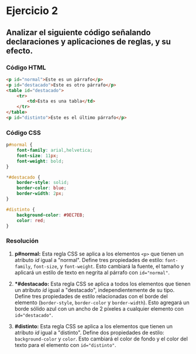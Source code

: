 # Ejercicio 2

## Analizar el siguiente código señalando declaraciones y aplicaciones de reglas, y su efecto.

### Código HTML

```html
<p id="normal">Este es un párrafo</p>
<p id="destacado">Este es otro párrafo</p>
<table id="destacado">
    <tr>
        <td>Esta es una tabla</td>
    </tr>
</table>
<p id="distinto">Este es el último párrafo</p>
```

### Código CSS

```css
p#normal {
    font-family: arial,helvetica;
    font-size: 11px;
    font-weight: bold;
}

*#destacado {
    border-style: solid;
    border-color: blue;
    border-width: 2px;
}

#distinto {
    background-color: #9EC7EB;
    color: red;
}
```

### Resolución

1. **p#normal:** Esta regla CSS se aplica a los elementos `<p>` que tienen un atributo *id* igual a "normal". Define tres propiedades de estilo: `font-family`, `font-size`, y `font-weight`. Esto cambiará la fuente, el tamaño y aplicará un estilo de texto en negrita al párrafo con `id="normal"`.

2. **\*#destacado:** Esta regla CSS se aplica a todos los elementos que tienen un atributo *id* igual a "destacado", independientemente de su tipo. Define tres propiedades de estilo relacionadas con el borde del elemento (`border-style`, `border-color` y `border-width`). Esto agregará un borde sólido azul con un ancho de 2 píxeles a cualquier elemento con `id="destacado"`.

3. **#distinto:** Esta regla CSS se aplica a los elementos que tienen un atributo *id* igual a "distinto". Define dos propiedades de estilo: `background-color` y `color`. Esto cambiará el color de fondo y el color del texto para el elemento con `id="distinto"`.